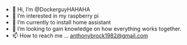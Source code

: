 - 👋 Hi, I’m @DockerguyHAHAHA
- 👀 I’m interested in my raspberry pi
- 🌱 I’m currently to install home assistant 
- 💞️ I’m looking to gain knowledge on how everything works together.
- 📫 How to reach me ... anthonybrock1982@gmail.com

<!---
DockerguyHAHAHA/DockerguyHAHAHA is a ✨ special ✨ repository because its `README.md` (this file) appears on your GitHub profile.
You can click the Preview link to take a look at your changes.
--->
